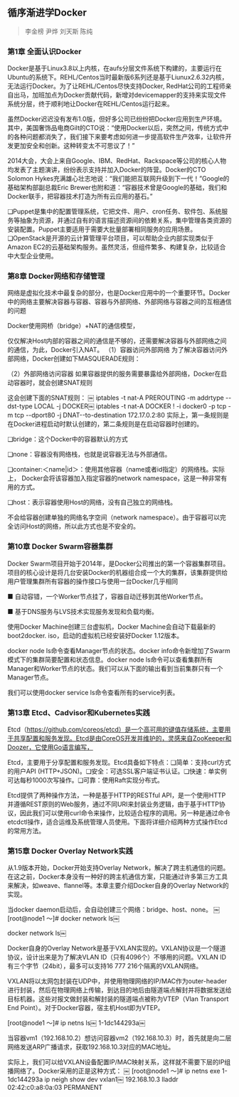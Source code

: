 ## 循序渐进学Docker
> 李金榜 尹烨 刘天斯 陈纯

### 第1章 全面认识Docker

Docker是基于Linux3.8以上内核，在aufs分层文件系统下构建的，主要运行在Ubuntu的系统下。REHL/Centos当时最新版6系列还是基于Liunux2.6.32内核，无法运行Docker。为了让REHL/Centos尽快支持Docker, RedHat公司的工程师亲自出马，加班加点为Docker贡献代码，新增对devicemapper的支持来实现文件系统分层，终于顺利地让Docker在REHL/Centos运行起来。

虽然Docker迟迟没有发布1.0版，但好多公司已纷纷把Docker应用到生产环境。其中，美国奢饰品电商Gilt的CTO说：“使用Docker以后，突然之间，传统方式中的各种问题都消失了，我们接下来要考虑如何进一步提高软件生产效率，让软件开发更加安全和创新。这种转变太不可思议了！”

2014大会，大会上来自Google、IBM、RedHat、Rackspace等公司的核心人物均发表了主题演讲，纷纷表示支持并加入Docker的阵营。Docker的CTO Solomon Hykes充满雄心壮志地说：“我们能把互联网升级到下一代！”Google的基础架构部副总裁Eric Brewer也附和道：“容器技术曾是Google的基础，我们和Docker联手，把容器技术打造为所有云应用的基石。”

❑Puppet是集中的配置管理系统，它把文件、用户、cron任务、软件包、系统服务等抽象为资源，并通过自有的语言描述资源间的依赖关系，集中管理各类资源的安装配置。Puppet主要适用于需要大批量部署相同服务的应用场景。
❑OpenStack是开源的云计算管理平台项目，可以帮助企业内部实现类似于Amazon EC2的云基础架构服务。虽然灵活，但组件繁多、构建复杂，比较适合中大型企业使用。

### 第8章 Docker网络和存储管理

网络是虚拟化技术中最复杂的部分，也是Docker应用中的一个重要环节。Docker中的网络主要解决容器与容器、容器与外部网络、外部网络与容器之间的互相通信的问题

Docker使用网桥（bridge）+NAT的通信模型，

仅仅解决Host内部的容器之间的通信是不够的，还需要解决容器与外部网络之间的通信，为此，Docker引入NAT。
（1）容器访问外部网络
为了解决容器访问外部网络，Docker创建如下MASQUERADE规则：

（2）外部网络访问容器
如果容器提供的服务需要暴露给外部网络，Docker在启动容器时，就会创建SNAT规则

这会创建下面的SNAT规则：
￼
iptables -t nat-A PREROUTING -m addrtype --dst-type LOCAL -j DOCKER￼
iptables  -t  nat-A  DOCKER  !  -i  docker0  -p  tcp  -m  tcp  --dport80  -j  DNAT--to-destination 172.17.0.2:80
实际上，第一条规则是在Docker进程启动时默认创建的，第二条规则是在启动容器时创建的。

❑bridge：这个Docker中的容器默认的方式

❑none：容器没有网络栈，也就是说容器无法与外部通信。

❑container:＜name|id＞：使用其他容器（name或者id指定）的网络栈。实际上， Docker会将该容器加入指定容器的network namespace，这是一种非常有用的方式。

❑host：表示容器使用Host的网络，没有自己独立的网络栈。

不会给容器创建单独的网络名字空间（network namespace）。由于容器可以完全访问Host的网络，所以此方式也是不安全的。

### 第10章 Docker Swarm容器集群

Docker Swarm项目开始于2014年，是Docker公司推出的第一个容器集群项目。项目的核心设计是将几台安装Docker的机器组合成一个大的集群，该集群提供给用户管理集群所有容器的操作接口与使用一台Docker几乎相同

■ 自动容错，一个Worker节点挂了，容器自动迁移到其他Worker节点。

■ 基于DNS服务与LVS技术实现服务发现和负载均衡。

使用Docker Machine创建三台虚拟机，Docker Machine会自动下载最新的boot2docker. iso，启动的虚拟机已经安装好Docker 1.12版本。

docker node ls命令查看Manager节点的状态。docker info命令新增加了Swarm模式下的集群简要配置和状态信息。docker node ls命令可以查看集群所有Manager和Worker节点的状态。我们可以从下面的输出看到当前集群只有一个Manager节点。

我们可以使用docker service ls命令查看所有的service列表。

### 第13章 Etcd、Cadvisor和Kubernetes实践

Etcd（https://github.com/coreos/etcd）是一个高可用的键值存储系统，主要用于共享配置和服务发现。Etcd是由CoreOS开发并维护的，灵感来自ZooKeeper和Doozer，它使用Go语言编写，

Etcd，主要用于分享配置和服务发现。Etcd具备如下特点：❑简单：支持curl方式的用户API (HTTP+JSON)。❑安全：可选SSL客户端证书认证。❑快速：单实例可达每秒1000次写操作。❑可靠：使用Raft实现分布式。

Etcd提供了两种操作方法，一种是基于HTTP的RESTful API，是一个使用HTTP并遵循REST原则的Web服务，通过不同URI来封装业务逻辑，由于基于HTTP协议，因此我们可以使用curl命令来操作，比较适合程序的调用。另一种是通过命令etcdctl操作，适合运维及系统管理人员使用。下面将详细介绍两种方式操作Etcd的常用方法。

### 第15章 Docker Overlay Network实践

从1.9版本开始，Docker开始支持Overlay Network，解决了跨主机通信的问题。在这之前，Docker本身没有一种好的跨主机通信方案，只能通过许多第三方工具来解决，如weave、flannel等。本章主要介绍Docker自身的Overlay Network的实现。

当docker daemon启动后，会自动创建三个网络：bridge、host、none。
￼
[root@node1 ～]# docker network ls￼

docker network ls￼

Docker自身的Overlay Network是基于VXLAN实现的。VXLAN协议是一个隧道协议，设计出来是为了解决VLAN ID（只有4096个）不够用的问题。VXLAN ID有三个字节（24bit），最多可以支持16 777 216个隔离的VXLAN网络。

VXLAN将以太网包封装在UDP中，并使用物理网络的IP/MAC作为outer-header进行封装，然后在物理网络上传输，到达目的地后由隧道端点解封并将数据发送给目标机器。这些对报文做封装和解封装的隧道端点被称为VTEP（Vlan Transport End Point）。对于Docker容器，宿主机Host即为VTEP。


[root@node1 ～]# ip netns ls￼
1-1dc144293a￼

当容器vm1（192.168.10.2）想访问容器vm2（192.168.10.3）时，首先就是向二层网络发送ARP广播请求，获取192.168.10.3对应的MAC地址。

实际上，我们可以给VXLAN设备配置IP/MAC映射关系，这样就不需要下层的IP组播网络了。Docker采用的正是这种方式：
￼
[root@node1 ～]# ip netns exe 1-1dc144293a ip neigh show dev vxlan1￼
192.168.10.3 lladdr 02:42:c0:a8:0a:03 PERMANENT